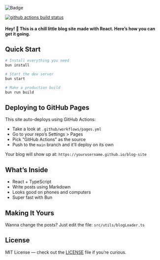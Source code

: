 <img src="https://img.shields.io/badge/Made%20with%20❤️-React%20&%20TypeScript-ffd5ff?style=for-the-badge&color=ffd5ff&logoColor=61DAFB&labelColor=1c1c29&logo=react" alt="Badge" />

[![github actions build status][check]][link]

#### Hey! 👋 This is a chill little blog site made with React. Here’s how you can get it going.

## Quick Start

```bash
# Install everything you need
bun install

# Start the dev server
bun start

# Make a production build
bun run build
```

## Deploying to GitHub Pages

This site auto-deploys using GitHub Actions:

- Take a look at `.github/workflows/pages.yml`
- Go to your repo’s Settings > Pages
- Pick "GitHub Actions" as the source
- Push to the `main` branch and it’ll deploy on its own

Your blog will show up at: `https://yourusername.github.io/blog-site`

## What’s Inside

- React + TypeScript
- Write posts using Markdown
- Looks good on phones and computers
- Super fast with Bun


## Making It Yours

Wanna change the posts?
Just edit the file: `src/utils/blogLoader.ts`

## License

MIT License — check out the [LICENSE](https://github.com/harilvfs/blog-site/blob/main/LICENSE) file if you’re curious.

[check]: https://github.com/harilvfs/blog-site/actions/workflows/pages.yml/badge.svg
[link]: https://github.com/harilvfs/blog-site/actions/workflows/pages.yml
